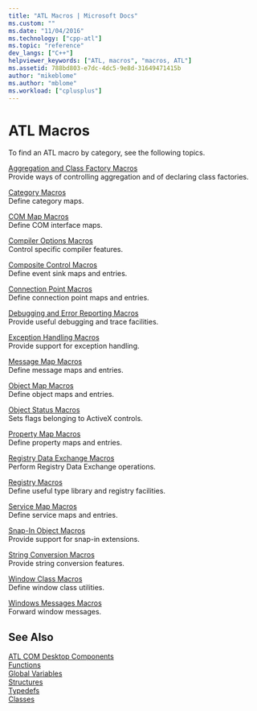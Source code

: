 ```yaml
---
title: "ATL Macros | Microsoft Docs"
ms.custom: ""
ms.date: "11/04/2016"
ms.technology: ["cpp-atl"]
ms.topic: "reference"
dev_langs: ["C++"]
helpviewer_keywords: ["ATL, macros", "macros, ATL"]
ms.assetid: 788bd803-e7dc-4dc5-9e8d-31649471415b
author: "mikeblome"
ms.author: "mblome"
ms.workload: ["cplusplus"]
---
```

# ATL Macros
To find an ATL macro by category, see the following topics.  
  
 [Aggregation and Class Factory Macros](../../atl/reference/aggregation-and-class-factory-macros.md)  
 Provide ways of controlling aggregation and of declaring class factories.  
  
 [Category Macros](../../atl/reference/category-macros.md)  
 Define category maps.  
  
 [COM Map Macros](../../atl/reference/com-map-macros.md)  
 Define COM interface maps.  
  
 [Compiler Options Macros](../../atl/reference/compiler-options-macros.md)  
 Control specific compiler features.  
  
 [Composite Control Macros](../../atl/reference/composite-control-macros.md)  
 Define event sink maps and entries.  
  
 [Connection Point Macros](../../atl/reference/connection-point-macros.md)  
 Define connection point maps and entries.  
  
 [Debugging and Error Reporting Macros](../../atl/reference/debugging-and-error-reporting-macros.md)  
 Provide useful debugging and trace facilities.  
  
 [Exception Handling Macros](../../atl/reference/exception-handling-macros.md)  
 Provide support for exception handling.  
  
 [Message Map Macros](../../atl/reference/message-map-macros-atl.md)  
 Define message maps and entries.  
  
 [Object Map Macros](../../atl/reference/object-map-macros.md)  
 Define object maps and entries.  
  
 [Object Status Macros](../../atl/reference/object-status-macros.md)  
 Sets flags belonging to ActiveX controls.  
  
 [Property Map Macros](../../atl/reference/property-map-macros.md)  
 Define property maps and entries.  
  
 [Registry Data Exchange Macros](../../atl/reference/registry-data-exchange-macros.md)  
 Perform Registry Data Exchange operations.  
  
 [Registry Macros](../../atl/reference/registry-macros.md)  
 Define useful type library and registry facilities.  
  
 [Service Map Macros](../../atl/reference/service-map-macros.md)  
 Define service maps and entries.  
  
 [Snap-In Object Macros](../../atl/reference/snap-in-object-macros.md)  
 Provide support for snap-in extensions.  
  
 [String Conversion Macros](string-conversion-macros.md)  
 Provide string conversion features.  
  
 [Window Class Macros](../../atl/reference/window-class-macros.md)  
 Define window class utilities.  
  
 [Windows Messages Macros](../../atl/reference/windows-messages-macros.md)  
 Forward window messages.  
  
## See Also  

 [ATL COM Desktop Components](../../atl/atl-com-desktop-components.md)   
 [Functions](../../atl/reference/atl-functions.md)   
 [Global Variables](../../atl/reference/atl-global-variables.md)   
 [Structures](../../atl/reference/atl-structures.md)   
 [Typedefs](../../atl/reference/atl-typedefs.md)   
 [Classes](../../atl/reference/atl-classes.md)
